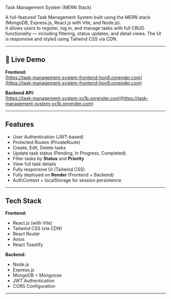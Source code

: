 Task Management System (MERN Stack)

A full-featured Task Management System built using the MERN stack (MongoDB, Express.js, React.js with Vite, and Node.js).  
It allows users to register, log in, and manage tasks with full CRUD functionality — including filtering, status updates, and detail views. The UI is responsive and styled using Tailwind CSS via CDN.

---

## 🔗 Live Demo

**Frontend:**  
[https://task-management-system-frontend-hon8.onrender.com](https://task-management-system-frontend-hon8.onrender.com)

 **Backend API:**  
[https://task-management-system-xx1b.onrender.com](https://task-management-system-xx1b.onrender.com)

---

## Features

-  User Authentication (JWT-based)
-  Protected Routes (PrivateRoute)
-  Create,  Edit,  Delete tasks
-  Update task status (Pending, In Progress, Completed)
-  Filter tasks by **Status** and **Priority**
-  View full task details
-  Fully responsive UI (Tailwind CSS)
-  Fully deployed on **Render** (Frontend + Backend)
-  AuthContext + localStorage for session persistence

---

## Tech Stack

**Frontend:**
- React.js (with Vite)
- Tailwind CSS (via CDN)
- React Router
- Axios
- React Toastify

**Backend:**
- Node.js
- Express.js
- MongoDB + Mongoose
- JWT Authentication
- CORS Configuration

---
